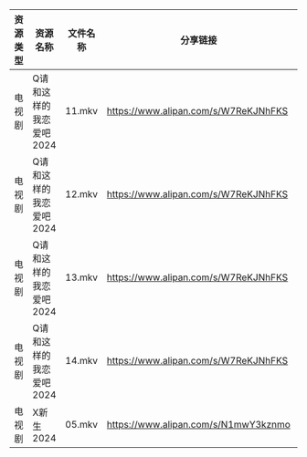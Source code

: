 | 资源类型 | 资源名称           | 文件名称   | 分享链接                                 | 更新时间                |
| ---- | -------------- | ------ | ------------------------------------ | ------------------- |
| 电视剧  | Q请和这样的我恋爱吧2024 | 11.mkv | https://www.alipan.com/s/W7ReKJNhFKS | 2024-05-08 09:24:07 |
| 电视剧  | Q请和这样的我恋爱吧2024 | 12.mkv | https://www.alipan.com/s/W7ReKJNhFKS | 2024-05-08 09:24:06 |
| 电视剧  | Q请和这样的我恋爱吧2024 | 13.mkv | https://www.alipan.com/s/W7ReKJNhFKS | 2024-05-08 09:24:06 |
| 电视剧  | Q请和这样的我恋爱吧2024 | 14.mkv | https://www.alipan.com/s/W7ReKJNhFKS | 2024-05-08 09:24:06 |
| 电视剧  | X新生2024        | 05.mkv | https://www.alipan.com/s/N1mwY3kznmo | 2024-05-08 14:09:57 |
